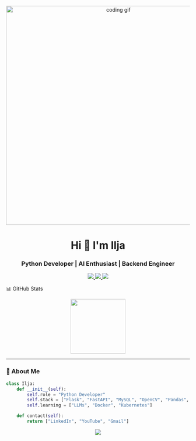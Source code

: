 <!-- GitHub Profile README -->

<!-- Header GIF -->
<p align="center">
  <img src="https://media.giphy.com/media/qgQUggAC3Pfv687qPC/giphy.gif" width="600" alt="coding gif">
</p>

<h1 align="center">Hi 👋 I'm Ilja</h1>
<h3 align="center">Python Developer | AI Enthusiast | Backend Engineer</h3>

<p align="center"> <a href="https://www.linkedin.com/in/ilja-bastrikins/" target="_blank"> <img src="https://img.shields.io/badge/LinkedIn-0A66C2?style=for-the-badge&logo=linkedin&logoColor=white" /> </a> <a href="https://www.youtube.com/@bastrikins1" target="_blank"> <img src="https://img.shields.io/badge/Youtube-FF0000?style=for-the-badge&logo=youtube&logoColor=white" /> </a> <a href="mailto:galagol231@gmail.com" target="_blank"> <img src="https://img.shields.io/badge/Gmail-EA4335?style=for-the-badge&logo=gmail&logoColor=white" /> </a> </p>

📊 GitHub Stats
<p align="center"> <img src="https://github-readme-stats.vercel.app/api/top-langs/?username=Decursusss&layout=compact&theme=tokyonight" height="150"/> </p>


---

### 🚀 About Me

```python
class Ilja:
    def __init__(self):
        self.role = "Python Developer"
        self.stack = ["Flask", "FastAPI", "MySQL", "OpenCV", "Pandas", "Java Script"]
        self.learning = ["LLMs", "Docker", "Kubernetes"]

    def contact(self):
        return ["LinkedIn", "YouTube", "Gmail"]
```

<p align="center"> <img src="https://capsule-render.vercel.app/api?type=waving&color=gradient&height=100&section=footer"/> </p>
